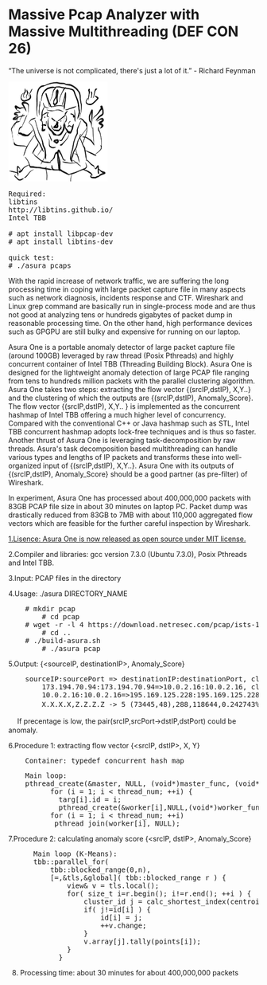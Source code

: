 # Massive Pcap Analyzer with Massive Multithreading (DEF CON 26)

“The universe is not complicated, there's just a lot of it.” - Richard Feynman

<img src="asura.jpeg" width=200 height=200>

<pre>
Required: 
libtins
http://libtins.github.io/ 
Intel TBB

# apt install libpcap-dev
# apt install libtins-dev

quick test:
# ./asura pcaps
</pre>
With the rapid increase of network traffic, we are suffering the long processing time in coping with large packet capture file in many aspects such as network diagnosis, incidents response and CTF. Wireshark and Linux grep command are basically run in single-process mode and are thus not good at analyzing tens or hundreds gigabytes of packet dump in reasonable processing time. On the other hand, high performance devices such as GPGPU are still bulky and expensive for running on our laptop.

Asura One is a portable anomaly detector of large packet capture file (around 100GB) leveraged by raw thread (Posix Pthreads) and highly concurrent container of Intel TBB (Threading Building Block). Asura One is designed for the lightweight anomaly detection of large PCAP file ranging from tens to hundreds million packets with the parallel clustering algorithm. Asura One takes two steps: extracting the flow vector {(srcIP,dstIP), X,Y..} and the clustering of which the outputs are {(srcIP,dstIP), Anomaly_Score}. The flow vector {(srcIP,dstIP), X,Y.. } is implemented as the concurrent hashmap of Intel TBB offering a much higher level of concurrency. Compared with the conventional C++ or Java hashmap such as STL, Intel TBB concurrent hashmap adopts lock-free techniques and is thus so faster. Another thrust of Asura One is leveraging task-decomposition by raw threads. Asura's task decomposition based multithreading can handle various types and lengths of IP packets and transforms these into well-organized input of {(srcIP,dstIP), X,Y..}. Asura One with its outputs of {(srcIP,dstIP), Anomaly_Score} should be a good partner (as pre-filter) of Wireshark. 

In experiment, Asura One has processed about 400,000,000 packets with 83GB PCAP file size in about 30 minutes on laptop PC. Packet dump was drastically reduced from 83GB to 7MB with about 110,000 aggregated flow vectors which are feasible for the further careful inspection by Wireshark.

<u>1.Lisence: Asura One is now released as open source under MIT license. </u>

2.Compiler and libraries: gcc version 7.3.0 (Ubuntu 7.3.0), Posix Pthreads and Intel TBB.

3.Input: PCAP files in the directory 

4.Usage: ./asura DIRECTORY_NAME

<pre>
	# mkdir pcap
        # cd pcap 
	# wget -r -l 4 https://download.netresec.com/pcap/ists-12/2015-03-07/
        # cd ..
	# ./build-asura.sh 
        # ./asura pcap
</pre>

5.Output: {<sourceIP, destinationIP>, Anomaly_Score}

<pre>
	sourceIP:sourcePort => destinationIP:destinationPort, clusterID, points(X,Y), percentage
        173.194.70.94:173.194.70.94=>10.0.2.16:10.0.2.16, clusterID:1, data(954,478932), 22%
        10.0.2.16:10.0.2.16=>195.169.125.228:195.169.125.228, clusterID:2, data(141,7144), 55%
　　　   X.X.X.X,Z.Z.Z.Z -> 5 (73445,48),288,118644,0.242743%
</pre>
　
If precentage is low, the pair(srcIP,srcPort->dstIP,dstPort) could be anomaly. 

6.Procedure 1: extracting flow vector {<srcIP, dstIP>, X, Y}
<pre>
	Container: typedef concurrent_hash_map<unsigned long long, int, HashCompare>
</pre>

<pre>
	Main loop: 
  	pthread_create(&master, NULL, (void*)master_func, (void*)&targ[0]);
    	  for (i = 1; i < thread_num; ++i) { 
        	targ[i].id = i;
       		pthread_create(&worker[i],NULL,(void*)worker_func,(void*)&targ[i]); }
    	  for (i = 1; i < thread_num; ++i) 
 	       pthread_join(worker[i], NULL);
</pre>

7.Procedure 2: calculating anomaly score {<srcIP, dstIP>, Anomaly_Score}
<pre>
	  Main loop (K-Means):
	  tbb::parallel_for(
          tbb::blocked_range<size_t>(0,n),
          [=,&tls,&global]( tbb::blocked_range<size_t> r ) {
              view& v = tls.local();
              for( size_t i=r.begin(); i!=r.end(); ++i ) {
                  cluster_id j = calc_shortest_index(centroid, k , points[i]); 
                  if( j!=id[i] ) {
                      id[i] = j;
                      ++v.change;
                  }
                  v.array[j].tally(points[i]);
              }
            }
</pre>

8. Processing time: about 30 minutes for about 400,000,000 packets

